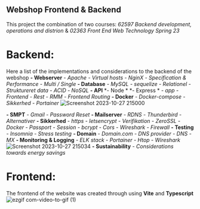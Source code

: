 ## Webshop Frontend & Backend

This project the combination of two courses: *62597 Backend development, operations and distrion* & *02363 Front End Web Technology Spring 23*

# Backend:
Here a list of the implementations and considerations to the backend of the webshop
**- Webserver**
  *- Apache*
  *- Virtual hosts*
  *- NginX*
  *- Specification & Performance*
  *- Multi / Single*
**- Database**
  *- MySQL*
    *- sequelize*
  *- Relationel*
  *- Struktureret data*
  *- ACID*
  *- NoSQL*
**- API**
  *- Node *
  *- Express *
  *- app*
  *- Frontend*
  *- Rest*
  *- RMM*
  *- Frontend Routing*
**- Docker**
  *- Docker-compose*
  *- Sikkerhed*
  *- Portainer*
![Screenshot 2023-10-27 215000](https://github.com/ChviChvi/Webshop/assets/91070897/eab4079b-7e12-48bb-95c9-e493c0176a50)

**- SMPT**
  *- Gmail*
  *- Password Reset*
**- Mailserver**
  *- RDNS*
  *- Thunderbird*
  *- Alternativer*
**- Sikkerhed**
  *- https*
    *- letsencrypt*
    *- Verifikation*
    *- ZeroSSL*
  *- Docker*
  *- Passport*
  *- Session*
  *- bcrypt*
  *- Cors*
  *- Wireshark*
  *- Firewall*
**- Testing**
  *- Insomnia*
  *- Stress testing*
**- Domain**
  *- Domain.com*
  *- DNS provider*
  *- DNS*
  *- MX*
**- Monitoring & Logging**
*- ELK stack*
*- Portainer*
*- Htop*
*- Wireshark*
![Screenshot 2023-10-27 215034](https://github.com/ChviChvi/Webshop/assets/91070897/abc2b72f-aac3-4174-bc57-76f74fce669c)
**- Sustainability**
  *- Considerations towards energy savings*

# Frontend:
The frontend of the website was created through using **Vite** and **Typescript**
![ezgif com-video-to-gif (1)](https://github.com/ChviChvi/Webshop/assets/91070897/a0bc07b6-28ff-4496-afc1-4664590f3a06)
